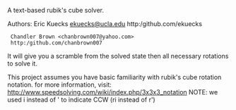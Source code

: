 A text-based rubik's cube solver. 

Authors: Eric Kuecks <ekuecks@ucla.edu>
	 http:/github.com/ekuecks
	 
	 Chandler Brown <chanbrown007@yahoo.com>
	 http:/github.com/chanbrown007

It will give you a scramble from the solved state then
all necessary rotations to solve it.

This project assumes you have basic familiarity with 
rubik's cube rotation notation.
for more information, visit:
http://www.speedsolving.com/wiki/index.php/3x3x3_notation
NOTE: we used i instead of ' to indicate CCW (ri instead of r')
